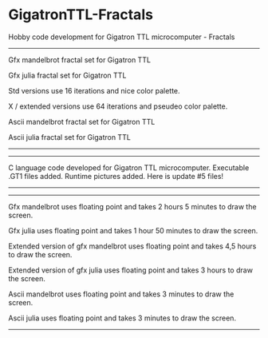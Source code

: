 # GigatronTTL-Fractals
Hobby code development for Gigatron TTL microcomputer - Fractals


---------------------------------------------------------------------------------------------------------------
Gfx mandelbrot fractal set for Gigatron TTL

Gfx julia fractal set for Gigatron TTL

Std versions use 16 iterations and nice color palette.

X / extended versions use 64 iterations and pseudeo color palette.

Ascii mandelbrot fractal set for Gigatron TTL

Ascii julia fractal set for Gigatron TTL

---------------------------------------------------------------------------------------------------------------


---------------------------------------------------------------------------------------------------------------
C language code developed for Gigatron TTL microcomputer. 
Executable .GT1 files added.
Runtime pictures added.
Here is update #5 files!

---------------------------------------------------------------------------------------------------------------


---------------------------------------------------------------------------------------------------------------

Gfx mandelbrot uses floating point and takes 2 hours 5 minutes to draw the screen.

Gfx julia uses floating point and takes 1 hour 50 minutes to draw the screen.

Extended version of gfx mandelbrot uses floating point and takes 4,5 hours to draw the screen.

Extended version of gfx julia uses floating point and takes 3 hours to draw the screen.

Ascii mandelbrot uses floating point and takes 3 minutes to draw the screen.

Ascii julia uses floating point and takes 3 minutes to draw the screen.

---------------------------------------------------------------------------------------------------------------

